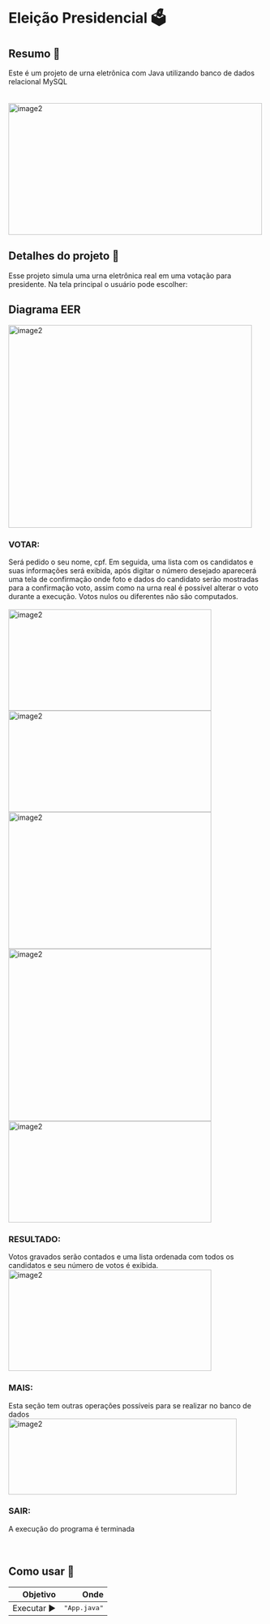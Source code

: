 <h1>Eleição Presidencial 🗳️</h1>

<h2>Resumo 🗿</h2>
Este é um projeto de urna eletrônica com Java utilizando 
banco de dados relacional MySQL<br><br><br>
<img align="center" alt="image2" height="260" width="500" src="https://cdn.discordapp.com/attachments/785634513966333953/1057457686859489290/Screenshot_1.png"><br>

<h2>Detalhes do projeto 💭️ </h2>
Esse projeto simula uma urna eletrônica real em uma votação para presidente. Na tela principal 
o usuário pode escolher:

<h2>Diagrama EER</h2>
<img align="center" alt="image2" height="400" width="480" src="https://cdn.discordapp.com/attachments/785634513966333953/1057441543486701698/diagrama.png">
<br>
<h3>VOTAR:</h3> 
Será pedido o seu nome, cpf. Em seguida, uma lista com os candidatos e suas informações
será exibida, após digitar o número desejado aparecerá uma tela de confirmação onde foto e dados do candidato serão
mostradas para a confirmação voto, assim como na urna real é possível alterar o voto durante a execução. 
Votos nulos ou diferentes não são computados.<br><br>
<img align="center" alt="image2" height="200" width="400" src="https://cdn.discordapp.com/attachments/785634513966333953/1050190809577836655/Screenshot_5.png">
<img align="center" alt="image2" height="200" width="400" src="https://cdn.discordapp.com/attachments/785634513966333953/1057458466672885790/Screenshot_9.png">
<img align="center" alt="image2" height="270" width="400" src="https://cdn.discordapp.com/attachments/785634513966333953/1057457687543164949/Screenshot_3.png">
<img align="center" alt="image2" height="340" width="400" src="https://cdn.discordapp.com/attachments/785634513966333953/1057457687878717510/Screenshot_4.png">
<img align="center" alt="image2" height="200" width="400" src="https://cdn.discordapp.com/attachments/785634513966333953/1057457688184893460/Screenshot_5.png">


<h3>RESULTADO:</h3>
Votos gravados serão contados e uma lista ordenada com todos os candidatos
e seu número de votos é exibida.<br>
<img align="center" alt="image2" height="200" width="400" src="https://cdn.discordapp.com/attachments/785634513966333953/1057457688524627978/Screenshot_6.png">

<h3>MAIS:</h3> 
Esta seção tem outras operações possíveis para se realizar no banco de dados<br>
<img align="center" alt="image2" height="150" width="450" src="https://cdn.discordapp.com/attachments/785634513966333953/1057457688868565073/Screenshot_7.png">


<h3>SAIR:</h3>
A execução do programa é terminada<br> 
<br><br>


<h2>Como usar 🤔</h2>

|  **Objetivo** |                                            **Onde** |
|--------------:|----------------------------------------------------:|
|   Executar ▶️ |                               <kbd>"App.java"</kbd> |

<br><br>